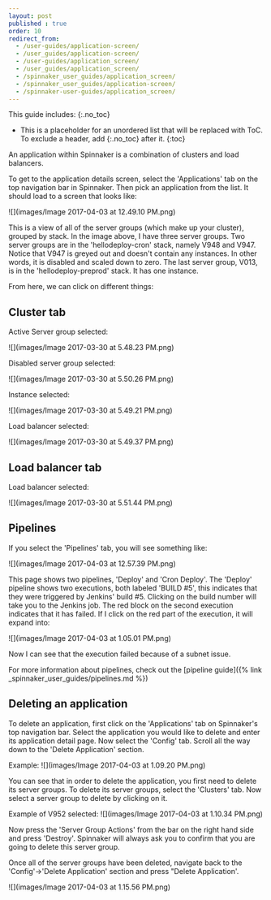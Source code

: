 ```yaml
---
layout: post
published : true
order: 10
redirect_from:
  - /user-guides/application-screen/
  - /user_guides/application-screen/
  - /user-guides/application_screen/
  - /user_guides/application_screen/
  - /spinnaker_user_guides/application_screen/
  - /spinnaker_user_guides/application-screen/
  - /spinnaker-user-guides/application_screen/
---
```


This guide includes:
{:.no_toc}
* This is a placeholder for an unordered list that will be replaced with ToC. To exclude a header, add {:.no_toc} after it.
{:toc}

An application within Spinnaker is a combination of clusters and load balancers. 

To get to the application details screen, select the 'Applications' tab on the top navigation bar in Spinnaker. Then pick an application from the list. It should load to a screen that looks like:

![](images/Image 2017-04-03 at 12.49.10 PM.png)

This is a view of all of the server groups (which make up your cluster), grouped by stack. In the image above, I have three server groups. Two server groups are in the 'hellodeploy-cron' stack, namely V948 and V947. Notice that V947 is greyed out and doesn't contain any instances. In other words, it is disabled and scaled down to zero. The last server group, V013, is in the 'hellodeploy-preprod' stack. It has one instance.

From here, we can click on different things:

## Cluster tab
Active Server group selected:

![](images/Image 2017-03-30 at 5.48.23 PM.png)


Disabled server group selected:

![](images/Image 2017-03-30 at 5.50.26 PM.png)


Instance selected:

![](images/Image 2017-03-30 at 5.49.21 PM.png)


Load balancer selected:

![](images/Image 2017-03-30 at 5.49.37 PM.png)


## Load balancer tab

Load balancer selected:

![](images/Image 2017-03-30 at 5.51.44 PM.png)

## Pipelines

If you select the 'Pipelines' tab, you will see something like:

![](images/Image 2017-04-03 at 12.57.39 PM.png)

This page shows two pipelines, 'Deploy' and 'Cron Deploy'. The 'Deploy' pipeline shows two executions, both labeled 'BUILD #5', this indicates that they were triggered by Jenkins' build #5. Clicking on the build number will take you to the Jenkins job. The red block on the second execution indicates that it has failed. If I click on the red part of the execution, it will expand into:

![](images/Image 2017-04-03 at 1.05.01 PM.png)

Now I can see that the execution failed because of a subnet issue.


For more information about pipelines, check out the [pipeline guide]({% link _spinnaker_user_guides/pipelines.md %})


## Deleting an application

To delete an application, first click on the 'Applications' tab on Spinnaker's top navigation bar. Select the application you would like to delete and enter its application detail page. Now select the 'Config' tab. Scroll all the way down to the 'Delete Application' section. 

Example:
![](images/Image 2017-04-03 at 1.09.20 PM.png)

You can see that in order to delete the application, you first need to delete its server groups. To delete its server groups, select the 'Clusters' tab. Now select a server group to delete by clicking on it. 

Example of V952 selected:
![](images/Image 2017-04-03 at 1.10.34 PM.png)

Now press the 'Server Group Actions' from the bar on the right hand side and press 'Destroy'. Spinnaker will always ask you to confirm that you are going to delete this server group. 

Once all of the server groups have been deleted, navigate back to the 'Config'->'Delete Application' section and press "Delete Application'. 

![](images/Image 2017-04-03 at 1.15.56 PM.png)
